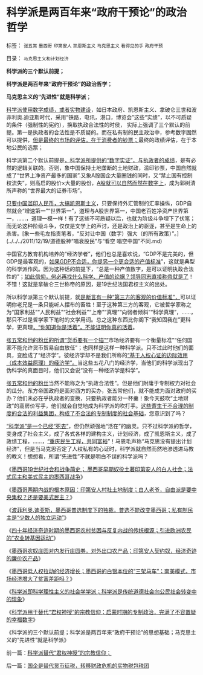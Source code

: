 # 科学派是两百年来“政府干预论”的政治哲学

标签： `张五常` `墨西哥` `印第安人` `凯恩斯主义` `马克思主义` `看得见的手` `政府干预` 

目录： `马克思主义和计划经济`

**科学派的三个默认前提；**

**科学派是两百年来“政府干预论”的政治哲学**；

**马克思主义的“先进性”就是科学派**；



[科学派使用数字成绩，或者实物建设](../../../2011/12/30/公有制数字追求面子，民主数字臭扁领导.md)，如日本政府、凯恩斯主义、拿破仑三世和波菲利奥.迪亚斯时代，采用“铁路，电讯，港口，博览会”这些“实绩”，以不可质疑的条件（强制性的宪约），换取执政合法性的时侯，
实际上强调了三个默认的前提。第一是执政者的合法性是不质疑的。而在私有制的民主政治中，参考数字固然可以提供，[但是最终的市场的评估，在于消费者的钞票；](../../../2011/7/5/民主是消费者的钞票买出来的；乳业实播《通往奴役之路》.md)最终的政绩评估，在于本地公民的选票；

科学派第二个默认前提是[，科学派所提供的“数字实证”，与执政者的成绩](../../../2011/12/29/股神的吹嘘和我们身边的幸福数字和贫富差距.md)，是有必然的逻辑关联的。否则，象中国保持土地垄断的土地财政，滥印钞票，中国自然就成了“世界上净资产最多的国家”.又象A股国企大量圈钱的同时，又“禁止国有控制权流失”，则高启的股价×大量的股份，[A股就可以自然而然在数字上](../../../2007/8/30/中国股市市值超GDP,超日本可能是自欺欺人.md)，成为郭树清所声称的“世界最大的证券市场”。

[只要中国滥印人民币，大搞凯恩斯主义](../../../2008/5/11/中国股市是凯恩斯主义的政策工具.md)，只要保持外汇管制的汇率操纵，GDP自然就会“增速第一”“世界第一”，道理与A股世界第一，中国老百姓净资产世界第一，……，道理一模一样！有了这些不可质疑以后，也就为阶级斗争埋下了伏笔；而无论这种阶级斗争，仅仅是文学上的声讨，还是政治上的驱逐，甚至是生命上的杀害。[象一些毛左指责笔者，“反对让中国（数字）强大（的所有政策）”。](../../../2011/12/19/道德股神“唱衰股民”与“看空 唱空中国”不同.md)

中国官方教育机构培养的“经济学者”，他们也总是喜欢说，“GDP不是完美的，但GDP是最客观的，[如果GDP不合适，你提另一个更合适的产值标准](../../../2009/12/18/交换创造价值决定了“市场才是经济”.md)”，这就是典型的科学派作风。因为这种话的前提下，“总是一种产值数字，是可以证明执政合法性的”；[如此信仰，何必再找什么科学、产值的论据？领导同志直接称帝就是了](../../../2009/9/30/极左信仰合理化的充分必要条件.md)！不错！这就是拿破仑三世称帝的原因，是19世纪法国君权主义的出处。

所以科学派第三个默认前提，就[是断言有一种“第三方的客观的价值标准”，](../../../2011/1/6/“均衡经济学”是伪科学，租值和租值耗散.md)可以证明你老兄是一条只能听人摆布的畜牲！至于这种第三方的客观，它被哲学家称之为“国家利益”“人民利益”“社会利益”“上帝”“真理”“向弱者倾斜”“科学真理”，……，那只不过是哲学家下笔时的文学用词。总之这种东西比你阁下“我知固我在”更科学，更真理[，“你知道你是活着”，不能证明你真的活着](http://darthvad.blog.sohu.com/186028011.html)。

[张五常和他的粉丝的所谓“货币要有一个锚”“](../../../2011/11/30/平价购买力的货币“稳定”：汇率稳定则通货膨胀.md)市场经济要有一个衡量标准”“任何国家不能允许货币贸易自由放任”；也同样是这样一种科学派。只不过此时他们的面具，变脸成了“经济学”。彼经济学却不是我们所称的[“基于人权心证的边际效用（成本效益原理）的经济学”。](../../../2012/6/18/科学歧视哲学，真实鄙视谎言.md)当这些五花八门的经济学，当他们的科学派现出了伪科学的真面目时，他们又会说“没有一种经济学是科学”。

[张五常和他的粉丝](../../../2012/6/22/所谓“人民币国际化”的买办利益集团.md)当然不能称之为“执政合法性”。但是他们附庸于专制权力对社会的瓜分。东方帝国政府是面对西方的买办，张五常他们，就不能成为面对政府的买办？他们未必在乎执政者的变换，只要执政者能分一杯羹！象今天鼓吹“土地财政”的高房价写手，他们就会自觉地成为科学派的吹打手。[这些寄生于不合理的制度的合法的利益集团，构成了不合法的专制制度的社会基础](../../../2012/6/11/愚民公害总是某一层次的统治者；.md)，您意识到了吗？

[“科学派”是一个已经“死去”](../../../2012/6/29/讴歌盛世的科学派，“信仰科学”的“实证主义”.md)，但仍然顽强地“活在”的幽灵。只不过科学派的哲学，变身成了社会主义，成了各式各样的建构主义，计划经济，成了凯恩斯主义，成了政绩工程，……，[“重庆民生工程，共同富裕](../../../2012/6/8/“出发点是好的”“为民生做了事”都不是辩护理由；.md)”！马恩毛声称“马克思没有提出计划经济”，但是当马克思否定了人权私有的心证时，科学派就自然而然地渗透进马教的教义！想想看，所谓“先进性”不就是明白不误的科学派吗？

《[墨西哥19世纪社会和战争简史；
墨西哥早期奴役土著印第安人的白人社会；法式民主和美式民主的墨西哥战争](../../../2012/6/27/法式民主和美式民主的墨西哥战争.md)》

《[墨西哥两期内战的根本原因：印第安人村社土地制度；白人老爷，自由派是要中央集权？还是要美式民主？](../../../2012/6/28/墨西哥两期内战的原因，印第安人公社，白人老爷，自由派.md)》

《[波菲利奥.迪亚斯，墨西哥普选制度下的独裁，普选不能改变墨西哥；私有制民主是“少数人的独立运动”](../../../2012/6/28/墨西哥民主普选下的长期独裁和内战.md)》

《[四十年经济奇迹时期的墨西哥农村贫困与反复内战的传统根源；引进欧洲农民的“农业转基因运动”](../../../2012/6/28/墨西哥四十年“保八”的奇迹的农村和“转基因”.md)》

《[墨西哥农奴庄园对内发行庄园券，对外出口农产品；印第安人契约奴，经济奇迹的廉价农产品](../../../2012/6/29/墨西哥经济奇迹中的奴隶种植园.md)》

《[墨西哥低人权拉动的经济增长；墨西哥的白银本位的“三架马车”；南美模式，市场经济增大了贫富差距吗？](../../../2012/6/29/墨西哥低人权拉动的经济增长,白银本位的“三驾马车”.md)》

《[科学派即科学理性主义的社会学学派；科学派是传统道德社会向公民社会转变中的现象](../../../2012/6/29/讴歌盛世的科学派，“信仰科学”的“实证主义”.md)》

《[科学派用于替代“君权神授”的宗教信仰；启蒙时期的专制政治，完满了不容置疑的幸福数字](../../../2012/6/30/科学派替代“君权神授”的宗教信仰；.md)》

《科学派的三个默认前提；科学派是两百年来“政府干预论”的思想基础；马克思主义的“先进性”就是科学派》



前一篇：[科学派替代“君权神授”的宗教信仰；](../../../2012/6/30/科学派替代“君权神授”的宗教信仰；.md)

后一篇：[国企是替代货币征税，转移财政危机的实物税包税团](../../../2012/6/30/国企是替代货币征税，转移财政危机的实物税包税团.md)